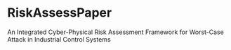 # RiskAssessPaper
An Integrated Cyber-Physical Risk Assessment Framework for Worst-Case Attack in Industrial Control Systems 
